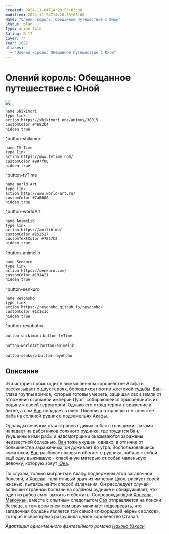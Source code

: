 ```yaml
---
created: 2024-11-04T14:20:53+03:00
modified: 2024-11-04T14:20:53+03:00
Name: "Олений король: Обещанное путешествие с Юной"
Status: plan
Type: anime film
Rating: R-17
Cover: ""
Year: 2022
aliases:
  - "Олений король: Обещанное путешествие с Юной"
---
```


# Олений король: Обещанное путешествие с Юной

![](https://nyaa.shikimori.one/uploads/poster/animes/38015/d9afcd2e269ce980db5f6f0d672eaa5e.jpeg)

```button
name Shikimori
type link
action https://shikimori.one/animes/38015
customColor #4682b4
hidden true
```
^button-shikimori

```button
name TV Time
type link
action https://www.tvtime.com/
customColor #997f00
hidden true
```
^button-tvTime

```button
name World Art
type link
action http://www.world-art.ru/
customColor #7a0000
hidden true
```
^button-worldArt

```button
name AnimeLib
type link
action https://anilib.me/
customColor #252527
customTextColor #7E57C2
hidden true
```
^button-animelib

```button
name Senkuro
type link
action https://senkuro.com/
customColor #191A21
hidden true
```
^button-senkuro

```button
name ReYohoho
type link
action https://reyohoho.github.io/reyohoho/
customColor #1c1c1c
hidden true
```
^button-reyohoho

`button-shikimori` `button-tvTime`

`button-worldArt` `button-animelib`

`button-senkuro` `button-reyohoho`

## Описание

Эта история происходит в вымышленном королевстве Акафа и рассказывает о двух героях, борющихся против жестокой судьбы. [Ван](https://shikimori.one/characters/163798-van-gansa) - глава группы воинов, которые готовы умереть, защищая свои земли от вторжения огромной империи Цуол, собирающейся присоединить их родину к своей территории. Однако его отряд терпит поражение в битве, а сам [Ван](https://shikimori.one/characters/163798-van-gansa) попадает в плен. Пленника отправляют в качестве раба на соляной рудник в подземельях Акафы.

Однажды вечером стая странных диких собак с горящими глазами нападает на работников соляного рудника, где трудится [Ван](https://shikimori.one/characters/163798-van-gansa). Укушенные ими рабы и надсмотрщики оказываются заражены неизвестной болезнью. [Ван](https://shikimori.one/characters/163798-van-gansa) тоже укушен, однако, в отличие от большинства заражённых, он доживает до утра. Воспользовавшись суматохой, [Ван](https://shikimori.one/characters/163798-van-gansa) разбивает оковы и сбегает с рудника, забрав с собой ещё одну выжившую - спасённую матерью от собак маленькую девочку, которую зовут [Юна](https://shikimori.one/characters/163799-yuna).

По слухам, только мигранты в Акафу подвержены этой загадочной болезни, и [Хоссал](https://shikimori.one/characters/163800-hossal-yugraul), талантливый врач из империи Цуол, рискует своей жизнью, пытаясь найти способ излечения. Он расследует случай вспышки странной болезни на соляном руднике и обнаруживает, что один из рабов смог выжить и сбежать. Сопровождающий [Хоссала](https://shikimori.one/characters/163800-hossal-yugraul), [Макоукан](https://shikimori.one/characters/163802-makoukan), вместе с опытным следопытом [Саэ](https://shikimori.one/characters/163801-sae) отправляется на поиски беглеца, а тем временем сам врач начинает подозревать, что загадочная болезнь является той самой «лихорадкой чёрных волков», которая в своё время разрушила целое королевство Отавал.

<em>Адаптация одноимённого фэнтезийного романа [Нахоко Уэхаси](https://shikimori.one/people/6325-nahoko-uehashi).</em>
